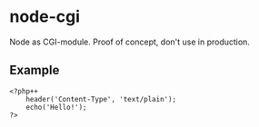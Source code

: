 # node-cgi

Node as CGI-module. Proof of concept, don't use in production.

## Example

```php++
<?php++
    header('Content-Type', 'text/plain');
    echo('Hello!');
?>
